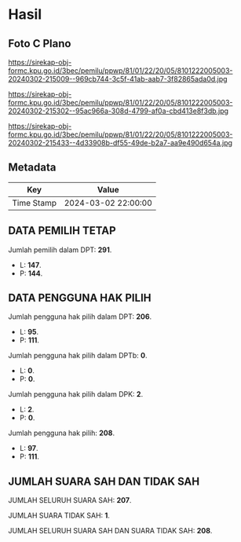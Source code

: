 # Hasil

## Foto C Plano

https://sirekap-obj-formc.kpu.go.id/3bec/pemilu/ppwp/81/01/22/20/05/8101222005003-20240302-215009--969cb744-3c5f-41ab-aab7-3f82865ada0d.jpg

https://sirekap-obj-formc.kpu.go.id/3bec/pemilu/ppwp/81/01/22/20/05/8101222005003-20240302-215302--95ac966a-308d-4799-af0a-cbd413e8f3db.jpg

https://sirekap-obj-formc.kpu.go.id/3bec/pemilu/ppwp/81/01/22/20/05/8101222005003-20240302-215433--4d33908b-df55-49de-b2a7-aa9e490d654a.jpg


## Metadata

| Key        | Value               |
| ---------- | ------------------- |
| Time Stamp | 2024-03-02 22:00:00 |


## DATA PEMILIH TETAP

Jumlah pemilih dalam DPT: **291**.
 * L: **147**.
 * P: **144**.

## DATA PENGGUNA HAK PILIH

Jumlah pengguna hak pilih dalam DPT: **206**.
 * L: **95**.
 * P: **111**.

Jumlah pengguna hak pilih dalam DPTb: **0**.
 * L: **0**.
 * P: **0**.

Jumlah pengguna hak pilih dalam DPK: **2**.
 * L: **2**.
 * P: **0**.

Jumlah pengguna hak pilih: **208**.
 * L: **97**.
 * P: **111**.

## JUMLAH SUARA SAH DAN TIDAK SAH

JUMLAH SELURUH SUARA SAH: **207**.

JUMLAH SUARA TIDAK SAH: **1**.

JUMLAH SELURUH SUARA SAH DAN SUARA TIDAK SAH: **208**.


